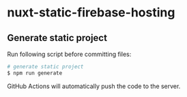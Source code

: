 # nuxt-static-firebase-hosting

## Generate static project

Run following script before committing files:
```bash
# generate static project
$ npm run generate
```
GitHub Actions will automatically push the code to the server.